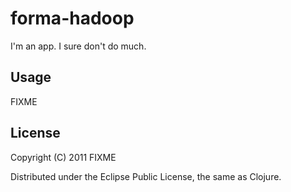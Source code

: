 # forma-hadoop

I'm an app. I sure don't do much.

## Usage

FIXME

## License

Copyright (C) 2011 FIXME

Distributed under the Eclipse Public License, the same as Clojure.
